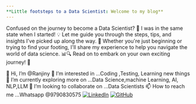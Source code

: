 ```yaml
---
**Little footsteps to a Data Scientist: Welcome to my blog**
---
```


Confused on the journey to become a Data Scientist? 🤔 I was in the same state when I started! 💡 Let me guide you through the steps, tips, and insights I’ve picked up along the way. 🚀 Whether you're just beginning or trying to find your footing, I'll share my experience to help you navigate the world of data science. 📊🔍 Read on to embark on your own exciting journey! 🌟


👋 Hi, I’m @Ranjiny
👀 I’m interested in ...Coding ,Testing, Learning new things
🌱 I’m currently exploring more on ...Data Science,machine Learning, AI, NLP,LLM
💞️ I’m looking to collaborate on ...Data Scientists
📫 How to reach me ...Whatsapp @9790830575
[![LinkedIn](https://img.icons8.com/ios-filled/50/000000/linkedin.png)](https://www.linkedin.com/in/ranjiny-n-k-473ab1235/)
[![GitHub](https://img.icons8.com/ios-filled/50/000000/github.png)](https://github.com/ranjiny)
